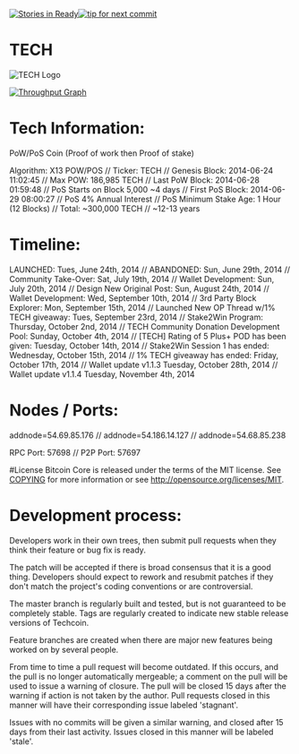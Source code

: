 [![Stories in Ready](https://badge.waffle.io/TestingCrypto/techcoin.png?label=ready&title=Ready)](https://waffle.io/TestingCrypto/techcoin)[![tip for next commit](https://tip4commit.com/projects/43087.svg)](https://tip4commit.com/github/techcoincommunity/techcoin)
# TECH
![TECH Logo](http://tech-co.in/img/logo.png "TECH Logo")

[![Throughput Graph](https://graphs.waffle.io/techcoincommunity/techcoin/throughput.svg)](https://waffle.io/techcoincommunity/techcoin/metrics)

# Tech Information:
PoW/PoS Coin (Proof of work then Proof of stake)

Algorithm: X13 POW/POS // Ticker: TECH // Genesis Block: 2014-06-24 11:02:45 // Max POW: 186,985 TECH // Last PoW Block: 2014-06-28 01:59:48 // PoS Starts on Block 5,000 ~4 days // First PoS Block: 2014-06-29 08:00:27 // PoS 4% Annual Interest // PoS Minimum Stake Age: 1 Hour (12 Blocks) // Total: ~300,000 TECH // ~12-13 years

# Timeline:
LAUNCHED: Tues, June 24th, 2014 // ABANDONED: Sun, June 29th, 2014 // Community Take-Over: Sat, July 19th, 2014 // Wallet Development: Sun, July 20th, 2014 // Design New Original Post: Sun, August 24th, 2014 // Wallet Development: Wed, September 10th, 2014 // 3rd Party Block Explorer: Mon, September 15th, 2014 // Launched New OP Thread w/1% TECH giveaway: Tues, September 23rd, 2014 // Stake2Win Program: Thursday, October 2nd, 2014 // TECH Community Donation Development Pool: Sunday, October 4th, 2014 // [TECH] Rating of 5 Plus+ POD has been given: Tuesday, October 14th, 2014 // Stake2Win Session 1 has ended: Wednesday, October 15th, 2014 // 1% TECH giveaway has ended: Friday, October 17th, 2014 // Wallet update v1.1.3 Tuesday, October 28th, 2014 // Wallet update v1.1.4 Tuesday, November 4th, 2014

# Nodes / Ports:
addnode=54.69.85.176 // addnode=54.186.14.127 // addnode=54.68.85.238

RPC Port: 57698 // P2P Port: 57697

#License
Bitcoin Core is released under the terms of the MIT license. See [COPYING](COPYING) for more
information or see http://opensource.org/licenses/MIT.

# Development process:
Developers work in their own trees, then submit pull requests when they think their feature or bug fix is ready.

The patch will be accepted if there is broad consensus that it is a good thing. Developers should expect to rework and resubmit patches if they don't match the project's coding conventions or are controversial.

The master branch is regularly built and tested, but is not guaranteed to be completely stable. Tags are regularly created to indicate new stable release versions of Techcoin.

Feature branches are created when there are major new features being worked on by several people.

From time to time a pull request will become outdated. If this occurs, and the pull is no longer automatically mergeable; a comment on the pull will be used to issue a warning of closure. The pull will be closed 15 days after the warning if action is not taken by the author. Pull requests closed in this manner will have their corresponding issue labeled 'stagnant'.

Issues with no commits will be given a similar warning, and closed after 15 days from their last activity. Issues closed in this manner will be labeled 'stale'.
